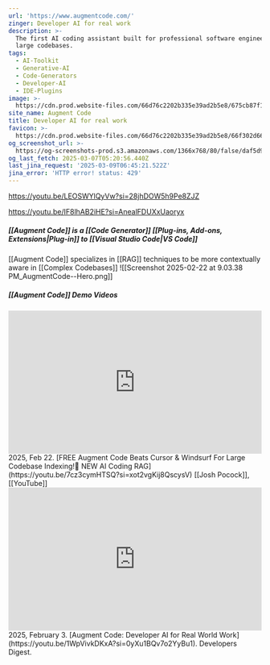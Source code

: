 ```yaml
---
url: 'https://www.augmentcode.com/'
zinger: Developer AI for real work
description: >-
  The first AI coding assistant built for professional software engineers and
  large codebases.
tags:
  - AI-Toolkit
  - Generative-AI
  - Code-Generators
  - Developer-AI
  - IDE-Plugins
image: >-
  https://cdn.prod.website-files.com/66d76c2202b335e39ad2b5e8/675cb87f1ba91008af1bb69e_augment-open-graph.png
site_name: Augment Code
title: Developer AI for real work
favicon: >-
  https://cdn.prod.website-files.com/66d76c2202b335e39ad2b5e8/66f302d663108ca67c19ddbc_Favicon.png
og_screenshot_url: >-
  https://og-screenshots-prod.s3.amazonaws.com/1366x768/80/false/daf5d9ff6b9cfd77540b05bea208c5939fa58f864462d8c95e7aea8f0f442d3c.jpeg
og_last_fetch: 2025-03-07T05:20:56.440Z
last_jina_request: '2025-03-09T06:45:21.522Z'
jina_error: 'HTTP error! status: 429'
---
```


https://youtu.be/LEOSWYlQyVw?si=28jhDOW5h9Pe8ZJZ

https://youtu.be/IF8lhAB2iHE?si=AnealFDUXxUaoryx

##### [[Augment Code]] is a [[Code Generator]] [[Plug-ins,  Add-ons,  Extensions|Plug-in]] to [[Visual Studio Code|VS Code]]

[[Augment Code]] specializes in [[RAG]] techniques to be more contextually aware in [[Complex Codebases]]
![[Screenshot 2025-02-22 at 9.03.38 PM_AugmentCode--Hero.png]]

##### [[Augment Code]] Demo Videos

<iframe style="aspect-ratio:16/9;width:100%;height:auto" src="https://www.youtube.com/embed/0LZpt0pKWsQ?si=EAnc9fega4Lf4mEo&amp;controls=0" title="YouTube video player" frameborder="0" allow="accelerometer; autoplay; clipboard-write; encrypted-media; gyroscope; picture-in-picture; web-share" referrerpolicy="strict-origin-when-cross-origin" allowfullscreen></iframe>
2025, Feb 22. [FREE Augment Code Beats Cursor & Windsurf For Large Codebase Indexing!🤖 NEW AI Coding RAG](https://youtu.be/7cz3cymHTSQ?si=xot2vgKij8QscysV) [[Josh Pocock]], [[YouTube]]

<iframe 
  style="aspect-ratio:16/9;width:100%;height:auto" 
  src="https://www.youtube.com/embed/1WpVivkDKxA?si=0yXu1BQv7o2YyBu1" 
  title="YouTube video player" 
  frameborder="0" 
  allow="accelerometer; autoplay; clipboard-write; encrypted-media; gyroscope; picture-in-picture; web-share" 
  referrerpolicy="strict-origin-when-cross-origin" 
  allowfullscreen
></iframe>
2025, February 3. [Augment Code: Developer AI for Real World Work](https://youtu.be/1WpVivkDKxA?si=0yXu1BQv7o2YyBu1). Developers Digest.
